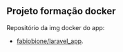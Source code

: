 ## Projeto formação docker

Repositório da img docker do app:

- [fabiobione/laravel_app](https://hub.docker.com/repository/docker/fabiobione/laravel_app).
